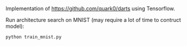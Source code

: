 Implementation of https://github.com/quark0/darts using Tensorflow.

Run architecture search on MNIST (may require a lot of time to contruct model):
```
python train_mnist.py
```